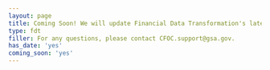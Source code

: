 ```yaml
---
layout: page
title: Coming Soon! We will update Financial Data Transformation's latest news here. Stay tuned for the latest updates!
type: fdt
filler: For any questions, please contact CFOC.support@gsa.gov.
has_date: 'yes'
coming_soon: 'yes'
---
```

